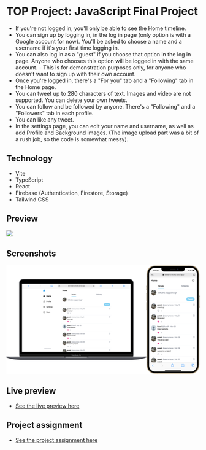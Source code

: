 # TOP Project: JavaScript Final Project

- If you're not logged in, you'll only be able to see the Home timeline.
- You can sign up by logging in, in the log in page (only option is with a Google account for now). You'll be asked to choose a name and a username if it's your first time logging in.
- You can also log in as a "guest" if you choose that option in the log in page. Anyone who chooses this option will be logged in with the same account. - This is for demonstration purposes only, for anyone who doesn't want to sign up with their own account.
- Once you're logged in, there's a "For you" tab and a "Following" tab in the Home page.
- You can tweet up to 280 characters of text. Images and video are not supported. You can delete your own tweets.
- You can follow and be followed by anyone. There's a "Following" and a "Followers" tab in each profile.
- You can like any tweet.
- In the settings page, you can edit your name and username, as well as add Profile and Background images. (The image upload part was a bit of a rush job, so the code is somewhat messy).

## Technology

- Vite
- TypeScript
- React
- Firebase (Authentication, Firestore, Storage)
- Tailwind CSS

## Preview

![](readme_content/example.gif)

## Screenshots

![](readme_content/screenshots-twitter.png)

## Live preview

- [See the live preview here](https://twitter-e-motta.vercel.app/)

## Project assignment

- [See the project assignment here](https://www.theodinproject.com/lessons/node-path-javascript-javascript-final-project)
